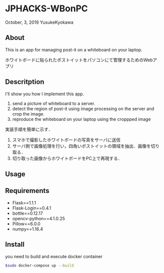 # JPHACKS-WBonPC

October, 3, 2019 YusukeKyokawa

## About

This is an app for managing post-it on a whiteboard on your laptop.

ホワイトボードに貼られたポストイットをパソコンにて管理するためのWebアプリ

## Descritption

I'll show you how I implement this app.

1. send a picture of whiteboard to a server.
2. detect the region of post-it using image processing on the server and crop the image.
3. reproduce the whiteboard on your laptop using the croppped image

実装手順を簡単に示す．

1. スマホで撮影したホワイトボードの写真をサーバに送信
2. サーバ側で画像処理を行い，四角いポストイットの領域を抽出．画像を切り取る．
3. 切り取った画像からホワイトボードをPC上で再現する．

## Usage

## Requirements

- Flask==1.1.1
- Flask-Login==0.4.1
- bottle==0.12.17
- opencv-python==4.1.0.25
- Pillow==6.0.0
- numpy==1.16.4

## Install

you need to build and execute docker container

```bash
$sudo docker-compose up --build
```
